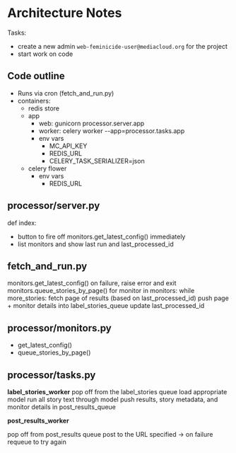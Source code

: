 Architecture Notes
==================

Tasks:
* create a new admin `web-feminicide-user@mediacloud.org` for the project
* start work on code

Code outline
------------

* Runs via cron (fetch_and_run.py)
* containers:
  * redis store
  * app
    * web: gunicorn processor.server.app
    * worker: celery worker --app=processor.tasks.app
    * env vars
      * MC_API_KEY
      * REDIS_URL
      * CELERY_TASK_SERIALIZER=json
  * celery flower
    * env vars
      * REDIS_URL

## processor/server.py

def index:
 * button to fire off monitors.get_latest_config() immediately
 * list monitors and show last run and last_processed_id

## fetch_and_run.py

monitors.get_latest_config()
  on failure, raise error and exit
monitors.queue_stories_by_page()
   for monitor in monitors:
      while more_stories:
          fetch page of results (based on last_processed_id)
          push page + monitor details into label_stories_queue
          update last_processed_id

## processor/monitors.py

* get_latest_config()
* queue_stories_by_page()

## processor/tasks.py

**label_stories_worker**
  pop off from the label_stories queue
  load appropriate model
  run all story text through model
  push results, story metadata, and monitor details in post_results_queue

**post_results_worker**

  pop off from post_results queue
  post to the URL specified
   -> on failure requeue to try again
